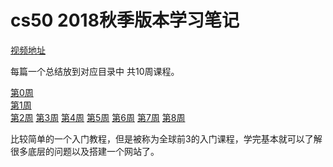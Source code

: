 # cs50 2018秋季版本学习笔记

[视频地址](https://www.bilibili.com/video/av45936507?from=search&seid=11344683865984702381)

每篇一个总结放到对应目录中 共10周课程。

[第0周](https://github.com/g4rick/cup-of-wine/tree/master/cs50/week0)  
[第1周](https://github.com/g4rick/cup-of-wine/tree/master/cs50/week1)  
[第2周](https://github.com/g4rick/cup-of-wine/tree/master/cs50/week2)
[第3周](https://github.com/g4rick/cup-of-wine/tree/master/cs50/week3)
[第4周](https://github.com/g4rick/cup-of-wine/tree/master/cs50/week4)
[第5周](https://github.com/g4rick/cup-of-wine/tree/master/cs50/week5)
[第6周](https://github.com/g4rick/cup-of-wine/tree/master/cs50/week6)
[第7周](https://github.com/g4rick/cup-of-wine/tree/master/cs50/week7)
[第8周](https://github.com/g4rick/cup-of-wine/tree/master/cs50/week8)

比较简单的一个入门教程，但是被称为全球前3的入门课程，学完基本就可以了解很多底层的问题以及搭建一个网站了。
